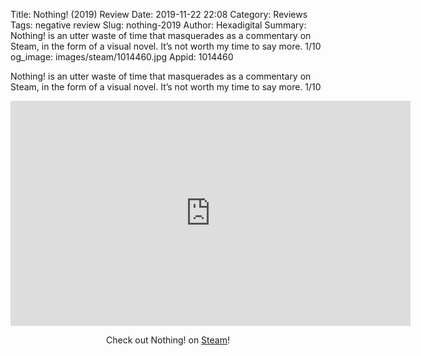 Title: Nothing! (2019) Review
Date: 2019-11-22 22:08
Category: Reviews
Tags: negative review
Slug: nothing-2019
Author: Hexadigital
Summary: Nothing! is an utter waste of time that masquerades as a commentary on Steam, in the form of a visual novel. It’s not worth my time to say more. 1/10
og_image: images/steam/1014460.jpg
Appid: 1014460

Nothing! is an utter waste of time that masquerades as a commentary on Steam, in the form of a visual novel. It’s not worth my time to say more. 1/10

<center><iframe src="https://www.youtube.com/embed/TqUDkvFmwlM?feature=oembed" allow="accelerometer; autoplay; encrypted-media; gyroscope; picture-in-picture" width="640" height="360" frameborder="0"></iframe>

Check out Nothing! on [Steam](https://store.steampowered.com/app/1014460/?curator_clanid=34633900)!</center>
